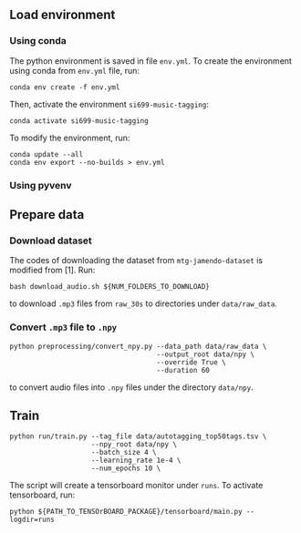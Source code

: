 ## Load environment

### Using conda

The python environment is saved in file `env.yml`. To create the environment using conda from `env.yml` file, run:
```
conda env create -f env.yml
```
Then, activate the environment `si699-music-tagging`:
```
conda activate si699-music-tagging
```

To modify the environment, run:

```
conda update --all
conda env export --no-builds > env.yml
```

### Using pyvenv


## Prepare data

### Download dataset

The codes of downloading the dataset from `mtg-jamendo-dataset` is modified from [1]. Run:
```
bash download_audio.sh ${NUM_FOLDERS_TO_DOWNLOAD}
```
to download `.mp3` files from `raw_30s` to directories under `data/raw_data`.

### Convert `.mp3` file to `.npy`

```
python preprocessing/convert_npy.py --data_path data/raw_data \
                                    --output_root data/npy \
                                    --override True \
                                    --duration 60
```
to convert audio files into `.npy` files under the directory `data/npy`.

## Train

```
python run/train.py --tag_file data/autotagging_top50tags.tsv \
                    --npy_root data/npy \
                    --batch_size 4 \
                    --learning_rate 1e-4 \
                    --num_epochs 10 \
```

The script will create a tensorboard monitor under `runs`. To activate tensorboard, run:
```
python ${PATH_TO_TENSOrBOARD_PACKAGE}/tensorboard/main.py --logdir=runs
```